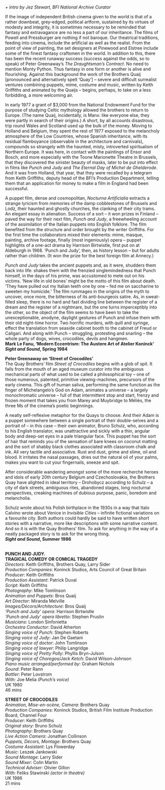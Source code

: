 
_+ intro by Jez Stewart, BFI National Archive Curator_

If the image of independent British cinema given to the world is that of a rather downbeat, grey-edged, political artform, sustained by its virtues of modesty and integrity, it is sometimes necessary to be reminded that fantasy and extravagance are no less a part of our inheritance. The films of Powell and Pressburger are nothing if not baroque. Our theatrical traditions, feeding into cinema, include the artificial as well as the realist. From the point of view of painting, the set designers at Pinewood and Elstree include some of the finest fantasy craftsmen in the world. In addition to this, there has been the recent runaway success (success against the odds, so to speak) of Peter Greenaway’s _The Draughtsman’s Contract_. No need to mention Monty Python. Thus fantasy in one form or another is alive and flourishing. Against this background the work of the Brothers Quaij [pronounced and alternatively spelt ‘Quay’] – severe and difficult surrealist ventures combining puppets, mime, costume and music, written by Keith Griffiths and animated by the Quaijs – begins, perhaps, to take on a less forbidding, a more welcoming air.

In early 1977 a grant of $3,000 from the National Endowment Fund for the purpose of studying Celtic mythology allowed the brothers to return to Europe. (The name Quaij, incidentally, is Manx: like everyone else, they were partly in search of their origins.) A short, by all accounts disastrous, trip round Wales and Scotland used up the bulk of the money. Moving to Holland and Belgium, they spent the rest of 1977 exposed to the melancholy atmosphere of the Low Countries, whose Spanish inheritance, with its residual flamboyance (observable in the architecture and carnivals), compounds so strangely with the haunted, misty, introverted spiritualism of Northern Europe. It was here, in contact with the paintings of Ensor and Bosch, and more especially with the Toone Marionette Theatre in Brussels, that they discovered the sinister beauty of masks, later to be put into effect in films like _Punch and Judy_ and _The Eternal Day of Michel de Ghelderode_. And it was from Holland, that year, that they were recalled by a telegram from Keith Griffiths, deputy head of the BFI’s Production Department, telling them that an application for money to make a film in England had been successful.

A puppet film, dense and cosmopolitan, _Nocturna Artificialia_ extracts a strange lyricism from memories of the damp cobblestones of Brussels and Lodz, their haunted and ghostly churches, the clanking of their city trams. An elegant essay in alienation. Success of a sort – it won prizes in Finland – paved the way for their next film, _Punch and Judy_, a freewheeling account of the assimilation of the Italian puppets into English folklore. The film benefited from the structure and order brought by the writer Griffiths. For the first time the collaborators mixed their elements: mime, masque, painting, archive footage, finally (most ingeniously) opera – puppet highlights of a one-act drama by Harrison Birtwistle, first put on at Aldeburgh in 1968. ‘Punch and Judy’, then, as history lesson – but for adults rather than children. (It won the prize for the best foreign film at Annecy.)

_Punch and Judy_ takes the ancient puppets and, as it were, shudders them back into life: shakes them with the frenzied singlemindedness that Punch himself, in the days of his prime, was accustomed to mete out on his victims. ‘New life in old bones’ might be the motto of this film about death. ‘They have pulled out my Italian teeth one by one – fed me on saccharine to sweeten my homicide.’ The film rummages in the origins of the myth to uncover, once more, the bitterness of its anti-bourgeois satire. As, in sweat-filled sleep, there is no hard and fast dividing line between the register of a dream and the register of a nightmare, but the one turns imperceptibly into the other, so the object of the film seems to have been to take the unexceptionable, anodyne, daylight gestures of Punch and infuse them with their old night-time horror. Two horrific murders, with quill and syringe, effect the translation from seaside cabinet booth to the cabinet of Freud or Caligari. And along with Punch – struggling, protesting and snarling – the whole party of dogs, wives, crocodiles, devils and hangmen.  
**Mark Le Fanu, ‘Modern Eccentrism: The Austere Art of Atelier Koninck’  
_Sight and Sound_, Spring 1984**

**Peter Greenaway on ‘Street of Crocodiles’**  
The Quay Brothers’ film _Street of Crocodiles_ begins with a glob of spit. It falls from the mouth of an aged museum curator into the ambiguous mechanical parts of what used to be called a philosophical toy – one of those numerous, patented, primitive viewing-machines, precursors of the early cinema. This gift of human saliva, performing the same function as the finger of Michelangelo’s God on Adam, animates a universe – a largely monochromatic universe – full of that intermittent stop and start, frenzy and frozen moment that takes you from Marey and Muybridge to Méliès, the three Ms of the cinema’s poetic beginnings.

A neatly self-reflexive metaphor for the Quays to choose. And their Adam is a puppet somewhere between a single portrait of their double-selves and a portrait of – in this case – their own animator, Bruno Schulz, who, according to his English translator, was unattractive and sickly with a thin, angular body and deep-set eyes in a pale triangular face. This puppet has the sort of hair that reminds you of the sensation of bare knees on coconut matting and the sort of shabby black clothes associated with classroom chalk and ink. All very tactile and associative. Rust and dust, grime and slime, oil and blood. It irritates the nasal passages, dries out the natural oil of your palms, makes you want to cut your fingernails, sneeze and spit.

After considerable wandering amongst some of the more recherché heroes and idols of early 20th century Belgium and Czechoslovakia, the Brothers Quay have alighted in ideal territory – Drohobycz according to Schulz – a city of dark streets, ambiguous rites, abandoned stages, long nocturnal perspectives, creaking machines of dubious purpose, panic, boredom and melancholia.

Schulz wrote about his Polish birthplace in the 1930s in a way that Italo Calvino wrote about Venice in _Invisible Cities_ – infinite fictional variations on a favourite city. Both authors could hardly be said to have written short stories with a narrative, more like descriptions with some narrative content. And so it is with the Quay Brothers’ film. To ask for anything in the way of a neatly packaged story is to ask for the wrong thing.  
**_Sight and Sound_, Summer 1986**
<br><br>

**PUNCH AND JUDY.  
TRAGICAL COMEDY OR COMICAL TRAGEDY**  
_Directors_: Keith Griffiths, Brothers Quay, Larry Sider  
_Production Companies_: Koninck Studios,  Arts Council of Great Britain  
_Producer_: Keith Griffiths  
_Production Assistant_: Patrick Duval  
_Script_: Keith Griffiths  
_Photography_: Mike Tomlinson  
_Animation and Puppets_: Bros Quaij  
_Art Director_: Miranda Melville  
_Images/Décors/Architecture_: Bros Quaij  
_‘Punch and Judy’ opera_: Harrison Birtwistle  
_‘Punch and Judy’ opera libretto_: Stephen Pruslin  
_Musicians_: London Sinfonietta  
_Orchestra Conductor_: David Atherton  
_Singing voice of Punch_: Stephen Roberts  
_Singing voice of Judy_: Jan De Gaetani  
_Singing voice of doctor_: John Tomlinson  
_Singing voice of lawyer_: Philip Langridge  
_Singing voice of Pretty Polly_: Phyllis Bryn-Julson  
_Singing voice of Choregos/Jack Ketch_:  David Wilson-Johnson  
_Piano music arranged/performed by_:  Graham Nichols  
_Sound_: Peter Rann  
_Bottler_: Peter Lovstrom  
_With:_ Joe Melia _(Punch’s voice)_  
UK 1980  
46 mins

**STREET OF CROCODILES**  
_Animation, Mise-en-scène, Camera_: Brothers Quay  
_Production Companies_: Koninck Studios, British Film Institute Production Board, Channel Four  
_Producer_: Keith Griffiths  
_Original story_: Bruno Schulz  
_Photography_: Brothers Quay  
_Live Action Camera_: Jonathan Collinson  
_Puppets, Décors, Montage_: Brothers Quay  
_Costume Assistant_: Lys Flowerday  
_Music_: Leszek Jankowski  
_Sound Montage_: Larry Sider  
_Sound Mixer_: Colin Martin  
_Technical Adviser_: Olivier Gillon  
_With:_ Feliks Stawinski _(actor in theatre)_  
UK 1986  
21 mins
<br><br>
<!--stackedit_data:
eyJoaXN0b3J5IjpbLTE2NDkxMDMyOTRdfQ==
-->